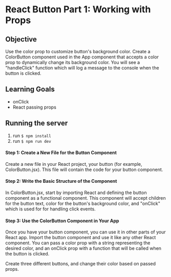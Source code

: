 # React Button Part 1: Working with Props

## Objective

Use the color prop to customize button's background color. Create a ColorButton component used in the App component that accepts a color prop to dynamically change its background color. You will see a "handleClick" function which will log a message to the console when the button is clicked.

## Learning Goals

- onClick
- React passing props

## Running the server

1. run `$ npm install`
1. run `$ npm run dev`

#### Step 1: Create a New File for the Button Component

Create a new file in your React project, your button (for example, ColorButton.jsx). This file will contain the code for your button component.

#### Step 2: Write the Basic Structure of the Component

In ColorButton.jsx, start by importing React and defining the button component as a functional component. This component will accept children for the button text, color for the button's background color, and "onClick" which is used for for handling click events.

#### Step 3: Use the ColorButton Component in Your App

Once you have your button component, you can use it in other parts of your React app. Import the button component and use it like any other React component. You can pass a color prop with a string representing the desired color, and an onClick prop with a function that will be called when the button is clicked.

Create three different buttons, and change their color based on passed props.
